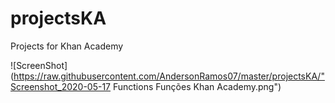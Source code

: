 # projectsKA
Projects for Khan Academy

![ScreenShot](https://raw.githubusercontent.com/AndersonRamos07/master/projectsKA/"Screenshot_2020-05-17 Functions Funções Khan Academy.png")

